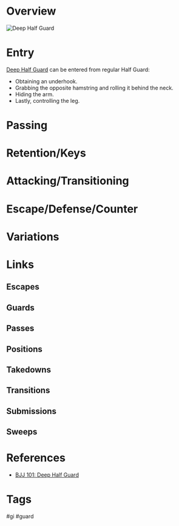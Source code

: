 # Overview

![Deep Half Guard](https://evolve-mma.com/wp-content/uploads/2023/10/deep-half-guard-bjj.jpg)
# Entry
<u>Deep Half Guard</u> can be entered from regular Half Guard:
- Obtaining an underhook.
- Grabbing the opposite hamstring and rolling it behind the neck.
- Hiding the arm.
- Lastly, controlling the leg.
# Passing
# Retention/Keys
# Attacking/Transitioning
# Escape/Defense/Counter
# Variations
# Links
## Escapes
## Guards
## Passes
## Positions
## Takedowns
## Transitions
## Submissions
## Sweeps
# References
- [BJJ 101: Deep Half Guard](https://evolve-mma.com/blog/bjj-101-deep-half-guard/)
# Tags
#gi #guard 